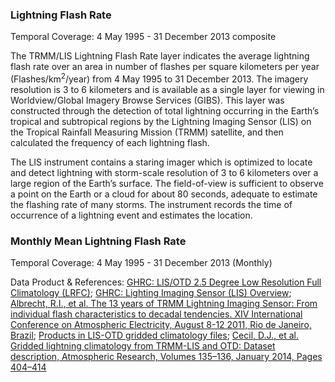 ### Lightning Flash Rate
Temporal Coverage: 4 May 1995 - 31 December 2013 composite

The TRMM/LIS Lightning Flash Rate layer indicates the average lightning flash rate over an area in number of flashes per square kilometers per year (Flashes/km<sup>2</sup>/year) from 4 May 1995 to 31 December 2013. The imagery resolution is 3 to 6 kilometers and is available as a single layer for viewing in Worldview/Global Imagery Browse Services (GIBS). This layer was constructed through the detection of total lightning occurring in the Earth’s tropical and subtropical regions by the Lightning Imaging Sensor (LIS) on the Tropical Rainfall Measuring Mission (TRMM) satellite, and then calculated the frequency of each lightning flash.

The LIS instrument contains a staring imager which is optimized to locate and detect lightning with storm-scale resolution of 3 to 6 kilometers over a large region of the Earth’s surface. The field-of-view is sufficient to observe a point on the Earth or a cloud for about 80 seconds, adequate to estimate the flashing rate of many storms. The instrument records the time of occurrence of a lightning event and estimates the location.

### Monthly Mean Lightning Flash Rate
Temporal Coverage: 4 May 1995 - 31 December 2013 (Monthly)

Data Product & References: [GHRC: LIS/OTD 2.5 Degree Low Resolution Full Climatology (LRFC)](http://dx.doi.org/10.5067/LIS/LIS-OTD/DATA308);
[GHRC: Lighting Imaging Sensor (LIS) Overview](https://lightning.nsstc.nasa.gov/lis/overview_lis_instrument.html);
[Albrecht, R.I., et al. The 13 years of TRMM Lightning Imaging Sensor: From individual flash characteristics to decadal tendencies. XIV International Conference on Atmospheric Electricity, August 8-12 2011, Rio de Janeiro, Brazil](https://ntrs.nasa.gov/archive/nasa/casi.ntrs.nasa.gov/20110015779.pdf);
[Products in LIS-OTD gridded climatology files](https://ghrc.nsstc.nasa.gov/pub/doc/lis_climatology/LISOTD_Climo_prod_table.doc);
[Cecil, D.J., et al. Gridded lightning climatology from TRMM-LIS and OTD: Dataset description, Atmospheric Research, Volumes 135–136, January 2014, Pages 404–414](http://dx.doi.org/10.1016/j.atmosres.2012.06.028)
